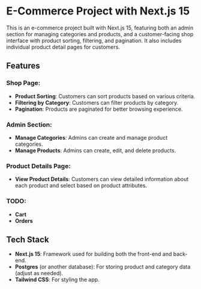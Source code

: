 # E-Commerce Project with Next.js 15

This is an e-commerce project built with Next.js 15, featuring both an admin section for managing categories and products, and a customer-facing shop interface with product sorting, filtering, and pagination. It also includes individual product detail pages for customers.

## Features

### Shop Page:

- **Product Sorting**: Customers can sort products based on various criteria.
- **Filtering by Category**: Customers can filter products by category.
- **Pagination**: Products are paginated for better browsing experience.

### Admin Section:

- **Manage Categories**: Admins can create and manage product categories.
- **Manage Products**: Admins can create, edit, and delete products.

### Product Details Page:

- **View Product Details**: Customers can view detailed information about each product and select based on product attributes.

### TODO:

- **Cart**
- **Orders**

## Tech Stack

- **Next.js 15**: Framework used for building both the front-end and back-end.
- **Postgres** (or another database): For storing product and category data (adjust as needed).
- **Tailwind CSS**: For styling the app.
